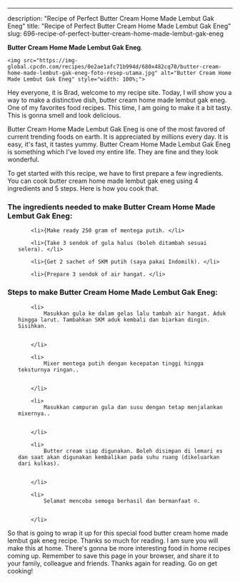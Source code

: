 ---
description: "Recipe of Perfect Butter Cream Home Made Lembut Gak Eneg"
title: "Recipe of Perfect Butter Cream Home Made Lembut Gak Eneg"
slug: 696-recipe-of-perfect-butter-cream-home-made-lembut-gak-eneg

<p>
	<strong>Butter Cream Home Made Lembut Gak Eneg</strong>. 
	
</p>
<p>
	
	<img src="https://img-global.cpcdn.com/recipes/0e2ae1afc71b994d/680x482cq70/butter-cream-home-made-lembut-gak-eneg-foto-resep-utama.jpg" alt="Butter Cream Home Made Lembut Gak Eneg" style="width: 100%;">
	
	
</p>
<p>
	Hey everyone, it is Brad, welcome to my recipe site. Today, I will show you a way to make a distinctive dish, butter cream home made lembut gak eneg. One of my favorites food recipes. This time, I am going to make it a bit tasty. This is gonna smell and look delicious.
</p>
	
<p>
	
</p>
<p>
	Butter Cream Home Made Lembut Gak Eneg is one of the most favored of current trending foods on earth. It is appreciated by millions every day. It is easy, it's fast, it tastes yummy. Butter Cream Home Made Lembut Gak Eneg is something which I've loved my entire life. They are fine and they look wonderful.
</p>

<p>
To get started with this recipe, we have to first prepare a few ingredients. You can cook butter cream home made lembut gak eneg using 4 ingredients and 5 steps. Here is how you cook that.
</p>

<h3>The ingredients needed to make Butter Cream Home Made Lembut Gak Eneg:</h3>

<ol>
	
		<li>{Make ready 250 gram of mentega putih. </li>
	
		<li>{Take 3 sendok of gula halus (boleh ditambah sesuai selera). </li>
	
		<li>{Get 2 sachet of SKM putih (saya pakai Indomilk). </li>
	
		<li>{Prepare 3 sendok of air hangat. </li>
	
</ol>
<p>
	
</p>

<h3>Steps to make Butter Cream Home Made Lembut Gak Eneg:</h3>

<ol>
	
		<li>
			Masukkan gula ke dalam gelas lalu tambah air hangat. Aduk hingga larut. Tambahkan SKM aduk kembali dan biarkan dingin. Sisihkan.
			
			
		</li>
	
		<li>
			Mixer mentega putih dengan kecepatan tinggi hingga teksturnya ringan..
			
			
		</li>
	
		<li>
			Masukkan campuran gula dan susu dengan tetap menjalankan mixernya..
			
			
		</li>
	
		<li>
			Butter cream siap digunakan. Boleh disimpan di lemari es dan saat akan digunakan kembalikan pada suhu ruang (dikeluarkan dari kulkas).
			
			
		</li>
	
		<li>
			Selamat mencoba semoga berhasil dan bermanfaat ☺.
			
			
		</li>
	
</ol>

<p>
	
</p>

<p>
	So that is going to wrap it up for this special food butter cream home made lembut gak eneg recipe. Thanks so much for reading. I am sure you will make this at home. There's gonna be more interesting food in home recipes coming up. Remember to save this page in your browser, and share it to your family, colleague and friends. Thanks again for reading. Go on get cooking!
</p>

